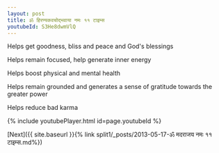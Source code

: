 ```yaml
---
layout: post
title: ॐ हिरण्यकवचोद्भवाया नमः ११ टाइम्स
youtubeId: S3He8dwmVlQ
---
```

 
 
Helps get goodness, bliss and peace and God's blessings
 
Helps remain focused, help generate inner energy 
 
Helps boost physical and mental health 
 
Helps remain grounded and generates a sense of gratitude towards the greater power 
 
Helps reduce bad karma
 
 
 
 


{% include youtubePlayer.html id=page.youtubeId %}
 
[Next]({{ site.baseurl }}{% link  split1/_posts/2013-05-17-ॐ मदराजय नमः ११ टाइम्स.md%})
 
